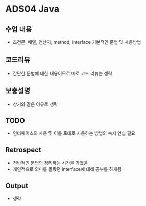 # ADS04 Java 

## 수업 내용
- 조건문, 배열, 연산자, method, interface 기본적인 문법 및 사용방법

## 코드리뷰
- 간단한 문법에 대한 내용이므로 따로 코드 리뷰는 생략

## 보충설명
- 상기와 같은 이유로 생략

## TODO

- 인터페이스의 사용 및 이를 토대로 사용하는 방법의 숙지 연습 필요

## Retrospect

- 전반적인 문법의 정리하는 시간을 가졌음
- 개인적으로 의미를 몰랐던 interface에 대해 공부를 하게됨

## Output
- 생략



